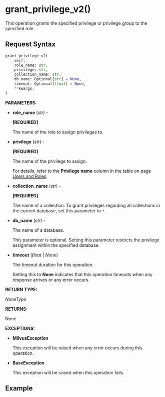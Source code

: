# grant_privilege_v2()

This operation grants the specified privilege or privilege group to the specified role.

## Request Syntax

```python
grant_privilege_v2(
    self,
    role_name: str,
    privilege: str,
    collection_name: str,
    db_name: Optional[str] = None,
    timeout: Optional[float] = None,
    **kwargs,
)
```

**PARAMETERS:**

- **role_name** (*str*) -

    **[REQUIRED]**

    The name of the role to assign privileges to.

- **privilege** (*str*) -

    **[REQUIRED]**

    The name of the privilege to assign. 

    For details, refer to the **Privilege name** column in the table on page [Users and Roles](https://milvus.io/docs/users_and_roles.md).

- **collection_name** (*str*) - 

    **[REQUIRED]**

    The name of a collection. To grant privileges regarding all collections in the current database, set this parameter to `*`. 

- **db_name** (*str*) -

    The name of a database. 

    This parameter is optional. Setting this parameter restricts the privilege assignment within the specified database.

- **timeout** (*float* | *None*)  

    The timeout duration for this operation. 

    Setting this to **None** indicates that this operation timeouts when any response arrives or any error occurs.

**RETURN TYPE:**

*NoneType*

**RETURNS:**

None

**EXCEPTIONS:**

- **MilvusException**

    This exception will be raised when any error occurs during this operation.

- **BaseException**

    This exception will be raised when this operation fails.

## Example

